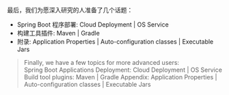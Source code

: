 最后，我们为愿深入研究的人准备了几个话题： 

- Spring Boot 程序部署: Cloud Deployment | OS Service 
- 构建工具插件: Maven | Gradle 
- 附录: Application Properties | Auto-configuration classes | Executable Jars

> Finally, we have a few topics for more advanced users:   
> Spring Boot Applications Deployment: Cloud Deployment | OS Service
> Build tool plugins: Maven | Gradle
> Appendix: Application Properties | Auto-configuration classes | Executable Jars